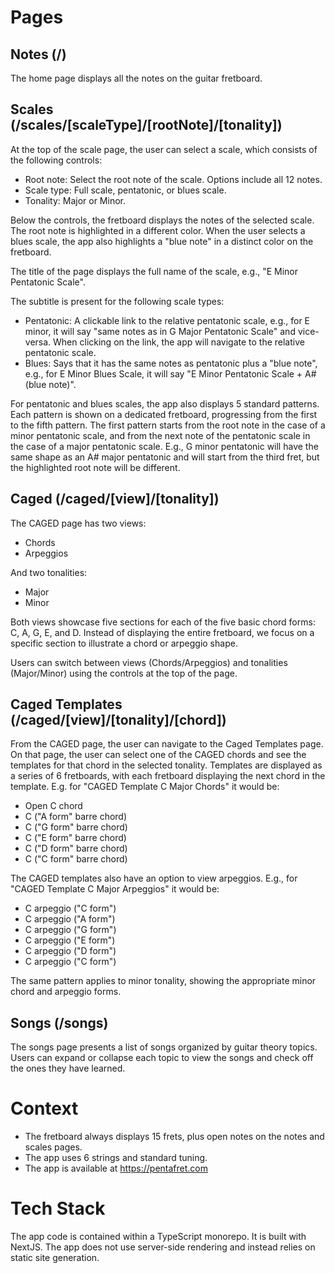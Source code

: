 # Pages

## Notes (/)

The home page displays all the notes on the guitar fretboard.

## Scales (/scales/[scaleType]/[rootNote]/[tonality])

At the top of the scale page, the user can select a scale, which consists of the following controls:
* Root note: Select the root note of the scale. Options include all 12 notes.
* Scale type: Full scale, pentatonic, or blues scale.
* Tonality: Major or Minor.

Below the controls, the fretboard displays the notes of the selected scale. The root note is highlighted in a different color. When the user selects a blues scale, the app also highlights a "blue note" in a distinct color on the fretboard.

The title of the page displays the full name of the scale, e.g., "E Minor Pentatonic Scale".

The subtitle is present for the following scale types:
* Pentatonic: A clickable link to the relative pentatonic scale, e.g., for E minor, it will say "same notes as in G Major Pentatonic Scale" and vice-versa. When clicking on the link, the app will navigate to the relative pentatonic scale.
* Blues: Says that it has the same notes as pentatonic plus a "blue note", e.g., for E Minor Blues Scale, it will say "E Minor Pentatonic Scale + A# (blue note)".

For pentatonic and blues scales, the app also displays 5 standard patterns. Each pattern is shown on a dedicated fretboard, progressing from the first to the fifth pattern. The first pattern starts from the root note in the case of a minor pentatonic scale, and from the next note of the pentatonic scale in the case of a major pentatonic scale. E.g., G minor pentatonic will have the same shape as an A# major pentatonic and will start from the third fret, but the highlighted root note will be different.

## Caged (/caged/[view]/[tonality])

The CAGED page has two views:
* Chords
* Arpeggios

And two tonalities:
* Major
* Minor

Both views showcase five sections for each of the five basic chord forms: C, A, G, E, and D. Instead of displaying the entire fretboard, we focus on a specific section to illustrate a chord or arpeggio shape.

Users can switch between views (Chords/Arpeggios) and tonalities (Major/Minor) using the controls at the top of the page.

## Caged Templates (/caged/[view]/[tonality]/[chord])

From the CAGED page, the user can navigate to the Caged Templates page. On that page, the user can select one of the CAGED chords and see the templates for that chord in the selected tonality. Templates are displayed as a series of 6 fretboards, with each fretboard displaying the next chord in the template. E.g. for "CAGED Template C Major Chords" it would be:

- Open C chord
- C ("A form" barre chord)
- C ("G form" barre chord)
- C ("E form" barre chord)
- C ("D form" barre chord)
- C ("C form" barre chord)

The CAGED templates also have an option to view arpeggios. E.g., for "CAGED Template C Major Arpeggios" it would be:

- C arpeggio ("C form")
- C arpeggio ("A form")
- C arpeggio ("G form")
- C arpeggio ("E form")
- C arpeggio ("D form")
- C arpeggio ("C form")

The same pattern applies to minor tonality, showing the appropriate minor chord and arpeggio forms.

## Songs (/songs)

The songs page presents a list of songs organized by guitar theory topics. Users can expand or collapse each topic to view the songs and check off the ones they have learned.

# Context

* The fretboard always displays 15 frets, plus open notes on the notes and scales pages.
* The app uses 6 strings and standard tuning.
* The app is available at https://pentafret.com

# Tech Stack

The app code is contained within a TypeScript monorepo. It is built with NextJS. The app does not use server-side rendering and instead relies on static site generation.
